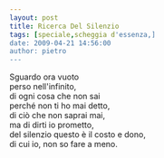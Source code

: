 ```yaml
---
layout: post
title: Ricerca Del Silenzio
tags: [speciale,scheggia d'essenza,]
date: 2009-04-21 14:56:00
author: pietro
---
```

Sguardo ora vuoto<br/>perso nell'infinito,<br/>di ogni cosa che non sai<br/>perché non ti ho mai detto,<br/>di ciò che non saprai mai,<br/>ma di dirti io prometto,<br/>del silenzio questo è il costo e dono,<br/>di cui io, non so fare a meno.
